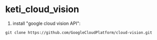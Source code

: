 # keti_cloud_vision

1. install "google cloud vision API":
<pre><code>git clone https://github.com/GoogleCloudPlatform/cloud-vision.git<pre><code>
